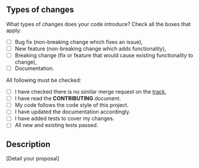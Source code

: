 ## Types of changes

What types of changes does your code introduce? Check all the boxes that apply:
- [ ] Bug fix (non-breaking change which fixes an issue),
- [ ] New feature (non-breaking change which adds functionality),
- [ ] Breaking change (fix or feature that would cause existing functionality to change),
- [ ] Documentation.

All following must be checked:
- [ ] I have checked there is no similar merge request on the [track](../issues),
- [ ] I have read the **CONTRIBUTING** document.
- [ ] My code follows the code style of this project.
- [ ] I have updated the documentation accordingly.
- [ ] I have added tests to cover my changes.
- [ ] All new and existing tests passed.

## Description

[Detail your proposal]